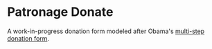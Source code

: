 # Patronage Donate

A work-in-progress donation form modeled after Obama's [multi-step donation form](https://contribute.barackobama.com).
